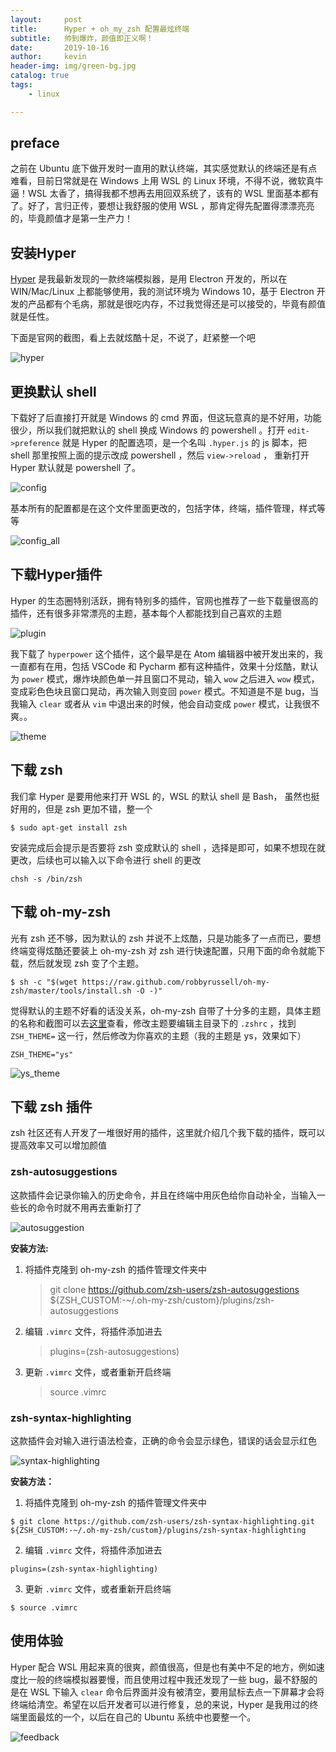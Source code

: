 ```yaml
---
layout:     post
title:      Hyper + oh_my_zsh 配置最炫终端
subtitle:  	帅到爆炸，颜值即正义啊！
date:       2019-10-16
author:     kevin
header-img: img/green-bg.jpg
catalog: true
tags:
    - linux

---
```




## preface



之前在 Ubuntu 底下做开发时一直用的默认终端，其实感觉默认的终端还是有点难看，目前日常就是在 Windows 上用 WSL 的 Linux 环境，不得不说，微软真牛逼！WSL 太香了，搞得我都不想再去用回双系统了，该有的 WSL 里面基本都有了。好了，言归正传，要想让我舒服的使用 WSL ，那肯定得先配置得漂漂亮亮的，毕竟颜值才是第一生产力！



## 安装Hyper



[Hyper](https://hyper.is/) 是我最新发现的一款终端模拟器，是用 Electron 开发的，所以在 WIN/Mac/Linux 上都能够使用，我的测试环境为 Windows 10，基于 Electron 开发的产品都有个毛病，那就是很吃内存，不过我觉得还是可以接受的，毕竟有颜值就是任性。



下面是官网的截图，看上去就炫酷十足，不说了，赶紧整一个吧



![hyper](https://ae01.alicdn.com/kf/H601b15c013ed41c4a7d4770878750f7f7.jpg)



## 更换默认 shell



下载好了后直接打开就是 Windows 的 cmd 界面，但这玩意真的是不好用，功能很少，所以我们就把默认的 shell 换成 Windows 的 powershell 。打开 `edit->preference` 就是 Hyper 的配置选项，是一个名叫 `.hyper.js` 的 js 脚本，把 shell 那里按照上面的提示改成 powershell ，然后 `view->reload` ， 重新打开 Hyper 默认就是 powershell 了。



![config](https://ae01.alicdn.com/kf/Hf8774b8fe1174c84b39b281feec752beH.jpg)



基本所有的配置都是在这个文件里面更改的，包括字体，终端，插件管理，样式等等



![config_all](https://ae01.alicdn.com/kf/Hac027268cf4f451d8ba4172fe097e567X.gif)



## 下载Hyper插件



Hyper 的生态圈特别活跃，拥有特别多的插件，官网也推荐了一些下载量很高的插件，还有很多非常漂亮的主题，基本每个人都能找到自己喜欢的主题



![plugin](https://ae01.alicdn.com/kf/Hd36715e96f644e869581bb784afd81ccZ.gif)



我下载了 `hyperpower` 这个插件，这个最早是在 Atom 编辑器中被开发出来的，我一直都有在用，包括 VSCode 和 Pycharm 都有这种插件，效果十分炫酷，默认为 `power` 模式，爆炸块颜色单一并且窗口不晃动，输入 `wow` 之后进入 `wow` 模式，变成彩色色块且窗口晃动，再次输入则变回 `power` 模式。不知道是不是 bug，当我输入 `clear` 或者从 `vim` 中退出来的时候，他会自动变成 `power` 模式，让我很不爽。。



![theme](https://ae01.alicdn.com/kf/Hd806a623ac584516ba7ddcd1a94107afM.jpg)



## 下载 zsh



我们拿 Hyper 是要用他来打开 WSL 的，WSL 的默认 shell 是 Bash， 虽然也挺好用的，但是 zsh 更加不错，整一个



```shell
$ sudo apt-get install zsh
```



安装完成后会提示是否要将 zsh 变成默认的 shell ，选择是即可，如果不想现在就更改，后续也可以输入以下命令进行 shell 的更改



```shell
chsh -s /bin/zsh
```



## 下载 oh-my-zsh



光有 zsh 还不够，因为默认的 zsh 并说不上炫酷，只是功能多了一点而已，要想终端变得炫酷还要装上 oh-my-zsh 对 zsh 进行快速配置，只用下面的命令就能下载，然后就发现 zsh 变了个主题。



```shell
$ sh -c "$(wget https://raw.github.com/robbyrussell/oh-my-zsh/master/tools/install.sh -O -)"
```



觉得默认的主题不好看的话没关系，oh-my-zsh 自带了十分多的主题，具体主题的名称和截图可以去[这里](https://github.com/robbyrussell/oh-my-zsh/wiki/Themes)查看，修改主题要编辑主目录下的  `.zshrc` ，找到 `ZSH_THEME=` 这一行，然后修改为你喜欢的主题（我的主题是 ys，效果如下）



```shell
ZSH_THEME="ys"
```



![ys_theme](https://ae01.alicdn.com/kf/Hd50df1c6246d4d4bab3e92d7cfaa7ca62.jpg)



## 下载 zsh 插件



zsh 社区还有人开发了一堆很好用的插件，这里就介绍几个我下载的插件，既可以提高效率又可以增加颜值



### zsh-autosuggestions



这款插件会记录你输入的历史命令，并且在终端中用灰色给你自动补全，当输入一些长的命令时就不用再去重新打了



![autosuggestion](https://ae01.alicdn.com/kf/H98d6a02f74e8471e97013f31201818f6x.gif)



**安装方法:**



1. 将插件克隆到 oh-my-zsh 的插件管理文件夹中

   > git clone https://github.com/zsh-users/zsh-autosuggestions ${ZSH_CUSTOM:-~/.oh-my-zsh/custom}/plugins/zsh-autosuggestions

   

2. 编辑 `.vimrc` 文件，将插件添加进去

   > plugins=(zsh-autosuggestions)

   

3. 更新 `.vimrc` 文件，或者重新开启终端

   > source .vimrc

   

### zsh-syntax-highlighting



这款插件会对输入进行语法检查，正确的命令会显示绿色，错误的话会显示红色



![syntax-highlighting](https://ae01.alicdn.com/kf/Hbca2147e6cd84c7d805ce1882a31ec55O.gif)



**安装方法：**

1. 将插件克隆到 oh-my-zsh 的插件管理文件夹中

```shell
$ git clone https://github.com/zsh-users/zsh-syntax-highlighting.git ${ZSH_CUSTOM:-~/.oh-my-zsh/custom}/plugins/zsh-syntax-highlighting
```



2. 编辑 `.vimrc` 文件，将插件添加进去

```shell
plugins=(zsh-syntax-highlighting)
```



3. 更新 `.vimrc` 文件，或者重新开启终端

```shel
$ source .vimrc
```



## 使用体验



Hyper 配合 WSL 用起来真的很爽，颜值很高，但是也有美中不足的地方，例如速度比一般的终端模拟器要慢，而且使用过程中我还发现了一些 bug，最不舒服的是在 WSL 下输入 `clear` 命令后界面并没有被清空，要用鼠标去点一下屏幕才会将终端给清空。希望在以后开发者可以进行修复，总的来说，Hyper 是我用过的终端里面最炫的一个，以后在自己的 Ubuntu 系统中也要整一个。



![feedback](https://ae01.alicdn.com/kf/H4683c2769370453e859d6e7898a572acZ.gif)





